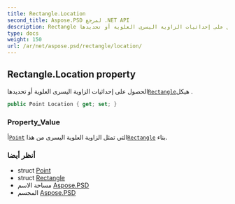 ```yaml
---
title: Rectangle.Location
second_title: Aspose.PSD لمرجع .NET API
description: Rectangle ملكية. الحصول على إحداثيات الزاوية اليسرى العلوية أو تحديدهاRectangleهيكل .
type: docs
weight: 150
url: /ar/net/aspose.psd/rectangle/location/
---
```

## Rectangle.Location property

الحصول على إحداثيات الزاوية اليسرى العلوية أو تحديدها[`Rectangle`](../)هيكل .

```csharp
public Point Location { get; set; }
```

### Property_Value

أ[`Point`](../../point/) التي تمثل الزاوية العلوية اليسرى من هذا[`Rectangle`](../) بناء.

### أنظر أيضا

* struct [Point](../../point/)
* struct [Rectangle](../)
* مساحة الاسم [Aspose.PSD](../../rectangle/)
* المجسم [Aspose.PSD](../../../)


